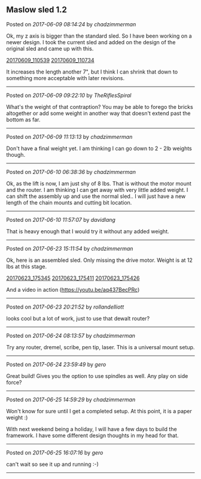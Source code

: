 ## Maslow sled 1.2
Posted on *2017-06-09 08:14:24* by *chadzimmerman*

Ok, my z axis is bigger than the standard sled. So I have been working on a newer design. I took the current sled and added on the design of the original sled and came up with this. 

 [20170609_110539](//muut.com/u/maslowcnc/s3/:maslowcnc:pe1U:20170609_110539.jpg.jpg) 
 [20170609_110734](//muut.com/u/maslowcnc/s3/:maslowcnc:sEni:20170609_110734.jpg.jpg) 

It increases the length another 7", but I think I can shrink that down to something more acceptable with later revisions.

---

Posted on *2017-06-09 09:22:10* by *TheRiflesSpiral*

What's the weight of that contraption? You may be able to forego the bricks altogether or add some weight in another way that doesn't extend past the bottom as far.

---

Posted on *2017-06-09 11:13:13* by *chadzimmerman*

Don't have a final weight yet. I am thinking I can go down to 2 - 2lb weights though.

---

Posted on *2017-06-10 06:38:36* by *chadzimmerman*

Ok, as the lift is now, I am just shy of 8 lbs. That is without the motor mount and the router. I am thinking I can get away with very little added weight. I can shift the assembly up and use the normal sled.. I will just have a new length of the chain mounts and cutting bit location.

---

Posted on *2017-06-10 11:57:07* by *davidlang*

That is heavy enough that I would try it without any added weight.

---

Posted on *2017-06-23 15:11:54* by *chadzimmerman*

Ok, here is an assembled sled. Only missing the drive motor. Weight is at 12 lbs at this stage. 

 [20170623_175345](//muut.com/u/maslowcnc/s3/:maslowcnc:cb1N:20170623_175345.jpg.jpg) 
 [20170623_175411](//muut.com/u/maslowcnc/s3/:maslowcnc:ut7T:20170623_175411.jpg.jpg) 
 [20170623_175426](//muut.com/u/maslowcnc/s3/:maslowcnc:AxOH:20170623_175426.jpg.jpg) 

And a video in action (https://youtu.be/aq437BecPRc)

---

Posted on *2017-06-23 20:21:52* by *rollandelliott*

looks cool but a lot of work, just to use that dewalt router?

---

Posted on *2017-06-24 08:13:57* by *chadzimmerman*

Try any router, dremel, scribe, pen tip, laser. This is a universal mount setup.

---

Posted on *2017-06-24 23:59:49* by *gero*

Great build! Gives you the option to use spindles as well. Any play on side force?

---

Posted on *2017-06-25 14:59:29* by *chadzimmerman*

Won't know for sure until I get a completed setup.  At this point, it is a paper weight :) 

With next weekend being a holiday, I will have a few days to build the framework. I have some different design thoughts in my head for that.

---

Posted on *2017-06-25 16:07:16* by *gero*

can't wait so see it up and running :-)

---

